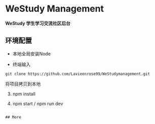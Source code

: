 <!--
 * @Author: your name
 * @Date: 2020-11-12 15:05:07
 * @LastEditTime: 2020-11-12 22:45:40
 * @LastEditors: Please set LastEditors
 * @Description: In User Settings Edit
 * @FilePath: /WeStudy-management/README.md
-->
# WeStudy Management

**WeStudy 学生学习交流社区后台**

## 环境配置


* 本地全局安装Node


*  终端输入
```
git clone https://github.com/Lavieenrose99/WeStudymanagement.git
```
将项目拷贝到本地

3. npm install

4.  npm start / npm run dev

```

## More



